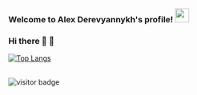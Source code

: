 <h3>
  Welcome to Alex Derevyannykh's profile!
  <img src="https://media.giphy.com/media/hvRJCLFzcasrR4ia7z/giphy.gif" width="28">
</h3>

### Hi there 👋 🙋

<!--
**derevyannykh-aleksei/derevyannykh-aleksei** is a ✨ _special_ ✨ repository because its `README.md` (this file) appears on your GitHub profile.

Here are some ideas to get you started:

- 🔭 I’m currently working on ...
- 🌱 I’m currently learning ...
- 👯 I’m looking to collaborate on ...
- 🤔 I’m looking for help with ...
- 💬 Ask me about ...
- 📫 How to reach me: ...
- 😄 Pronouns: ...
- ⚡ Fun fact: ...
-->
[![Top Langs](https://github-readme-stats.vercel.app/api/top-langs/?username=derevyannykh-aleksei&hide=html&layout=compact)](https://github.com/derevyannykh-aleksei)
<br/><br/>

![visitor badge](https://visitor-badge.glitch.me/badge?page_id=oldSorcerer&right_color=red&left_text=Profile%20Views)